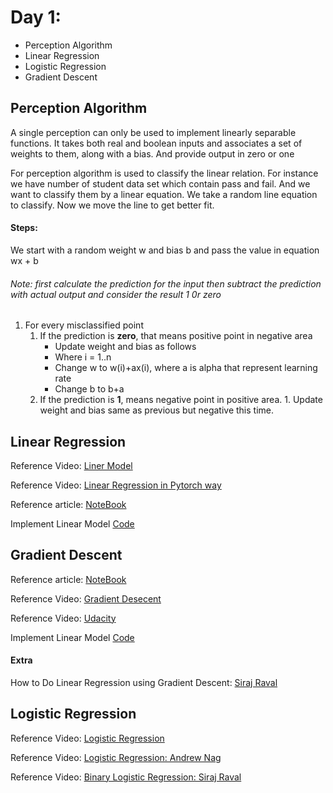 # Day 1:
- Perception Algorithm
- Linear Regression
- Logistic Regression
- Gradient Descent

## Perception Algorithm

A single perception can only be used to implement linearly separable functions. It takes both real and boolean inputs and associates a set of weights to them, along with a bias. And provide output in zero or one

For perception algorithm is used to classify the linear relation.
For instance we have number of student data set which contain pass and fail. And we want to classify them by a linear equation.
We take a random line equation to classify. Now we move the line to get better fit.

#### Steps:
We start with a random weight w and bias b and pass the value in equation wx + b
###### Note: first calculate the prediction for the input then subtract the prediction with actual output and consider the result 1 0r zero
1. For every misclassified point
    1. If the prediction is **zero**, that means positive point in negative area
        - Update weight and bias as follows
        - Where i = 1..n
        - Change w to w(i)+ax(i), where a is alpha that represent learning rate
        - Change b to b+a
    2. If the prediction is **1**, means negative point in positive area. 1.
   Update weight and bias same as previous but negative this time.
   
## Linear Regression

Reference Video:
[Liner Model](https://www.youtube.com/watch?v=l-Fe9Ekxxj4) 

Reference Video:
[Linear Regression in Pytorch way](https://www.youtube.com/watch?v=113b7O3mabY)

Reference article:
[NoteBook](https://towardsdatascience.com/introduction-to-machine-learning-algorithms-linear-regression-14c4e325882a)

Implement Linear Model
[Code](https://github.com/Iamsdt/MLNotes/blob/master/src/day1/LinearModel.ipynb)

## Gradient Descent

Reference article:
[NoteBook](https://towardsdatascience.com/introduction-to-machine-learning-algorithms-linear-regression-14c4e325882a)


Reference Video: [Gradient
Desecent](https://www.youtube.com/watch?v=b4Vyma9wPHo)

Reference Video:
[Udacity](https://www.youtube.com/watch?v=1j4bERmqmOU)

Implement Linear Model
[Code](https://github.com/Iamsdt/MLNotes/blob/master/src/day1/GradientDescent.ipynb)


#### Extra
How to Do Linear Regression using Gradient Descent:
[Siraj Raval](https://www.youtube.com/watch?v=XdM6ER7zTLk)

## Logistic Regression

Reference Video:
[Logistic Regression](https://www.youtube.com/watch?v=GAKTBQn7yKo)

Reference Video:
[Logistic Regression: Andrew Nag](https://www.youtube.com/watch?v=-la3q9d7AKQ)

Reference Video:
[Binary Logistic Regression: Siraj Raval](https://www.youtube.com/watch?v=H6ii7NFdDeg)